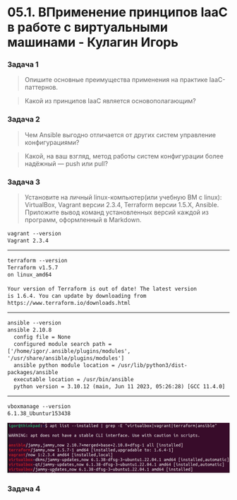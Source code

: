# 05.1. ВПрименение принципов IaaC в работе с виртуальными машинами - Кулагин Игорь
### Задача 1
> Опишите основные преимущества применения на практике IaaC-паттернов.



> Какой из принципов IaaC является основополагающим?



### Задача 2
> Чем Ansible выгодно отличается от других систем управление конфигурациями?



> Какой, на ваш взгляд, метод работы систем конфигурации более надёжный — push или pull?



### Задача 3
> Установите на личный linux-компьютер(или учебную ВМ с linux):
> VirtualBox, Vagrant версии 2.3.4, Terraform версии 1.5.Х, Ansible.
> Приложите вывод команд установленных версий каждой из программ, оформленный в Markdown.

```
vagrant --version
Vagrant 2.3.4
```
---
```
terraform --version
Terraform v1.5.7
on linux_amd64

Your version of Terraform is out of date! The latest version
is 1.6.4. You can update by downloading from https://www.terraform.io/downloads.html
```
---
```
ansible --version
ansible 2.10.8
  config file = None
  configured module search path = ['/home/igor/.ansible/plugins/modules', '/usr/share/ansible/plugins/modules']
  ansible python module location = /usr/lib/python3/dist-packages/ansible
  executable location = /usr/bin/ansible
  python version = 3.10.12 (main, Jun 11 2023, 05:26:28) [GCC 11.4.0]
```
---
```
vboxmanage --version
6.1.38_Ubuntur153438
```
![Task #5.2-3](screenshots/5.2-3.png) 

### Задача 4